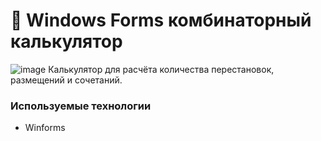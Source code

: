 # 📌 Windows Forms комбинаторный калькулятор

![image](https://drive.google.com/uc?export=view&id=1fwz8ZiqPhJJzPKF24hOQwuctryDmCx06)
Калькулятор для расчёта количества перестановок, размещений и сочетаний.

###  Используемые технологии
- Winforms
